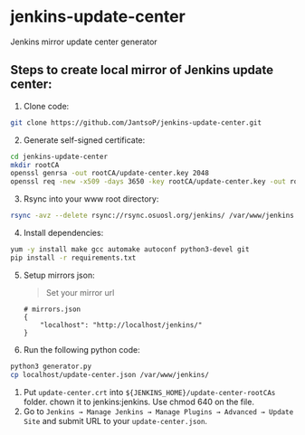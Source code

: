 # jenkins-update-center  

Jenkins mirror update center generator


## Steps to create local mirror of Jenkins update center:

1. Clone code:

```bash
git clone https://github.com/JantsoP/jenkins-update-center.git 
```

2. Generate self-signed certificate:

```bash
cd jenkins-update-center
mkdir rootCA
openssl genrsa -out rootCA/update-center.key 2048
openssl req -new -x509 -days 3650 -key rootCA/update-center.key -out rootCA/update-center.crt
```

3. Rsync into your www root directory:

```bash
rsync -avz --delete rsync://rsync.osuosl.org/jenkins/ /var/www/jenkins
```

4. Install dependencies:

```bash
yum -y install make gcc automake autoconf python3-devel git
pip install -r requirements.txt
```
5. Setup mirrors json:

   > Set your mirror url
   
   ```
   # mirrors.json
   {
       "localhost": "http://localhost/jenkins/"
   }
   ```
   
6. Run the following python code:

```bash
python3 generator.py
cp localhost/update-center.json /var/www/jenkins/
```

1. Put `update-center.crt` into `${JENKINS_HOME}/update-center-rootCAs` folder. chown it to jenkins:jenkins. Use chmod 640 on the file.
2. Go to `Jenkins → Manage Jenkins → Manage Plugins → Advanced → Update Site` and submit URL to your `update-center.json`.

